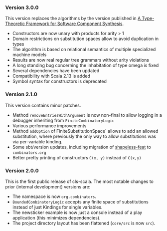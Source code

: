 ### Version 3.0.0
This version replaces the algorithms by the version published in [A Type-Theoretic Framework for Software Component Synthesis](http://dx.doi.org/10.17877/DE290R-20320).
- Constructors are now unary with products for arity > 1
- Domain restrictions on substitution spaces allow to avoid duplication in types
- The algorithm is based on relational semantics of multiple specialized machine models
- Results are now real regular tree grammars without arity violations
- A long standing bug concerning the inhabitation of type omega is fixed
- Several dependencies have been updated
- Compatibility with Scala 2.13 is added
- Symbol syntax for constructors is deprecated
### Version 2.1.0
This version contains minor patches.
- Method `removeEntriesWithArgument` is now non-final to allow logging in a debugger
  inheriting from `FiniteCombinatoryLogic`
- Various performance improvements
- Method `addOption` of FiniteSubstitutionSpace` allows to add an allowed substitution,
  where previously the only way to allow substitutions was via per-variable kinding.
- Some sbt/version updates, including migration of [shapeless-feat](https://github.com/combinators/shapeless-feat) to `combinators.org`
- Better pretty printing of constructors `C(x, y)` instead of `C(x,y)`
### Version 2.0.0
This is the first public release of cls-scala.
The most notable changes to prior (internal development) versions are:
- The namespace is now `org.combinators`.
- `BoundedCombinatoryLogic` accepts any finite space of substitutions instead of just Kindings for single variables.
- The newsticker example is now just a console instead of a play application (this minimizes dependencies).
- The project directory layout has been flattened (`core/src` is now `src`).
